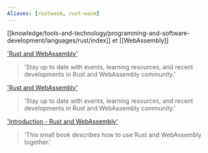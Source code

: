 ```yaml
---
Aliases: [rustwasm, rust-wasm]
---
```


[[knowledge/tools-and-technology/programming-and-software-development/languages/rust/index]] et [[WebAssembly]]

['Rust and WebAssembly']('https://rustwasm.github.io')
> 'Stay up to date with events, learning resources, and recent developments in Rust and WebAssembly community.'

['Rust and WebAssembly']('https://rustwasm.github.io')
> 'Stay up to date with events, learning resources, and recent developments in Rust and WebAssembly community.'

['Introduction - Rust and WebAssembly']('https://rustwasm.github.io/docs/book/')
> 'This small book describes how to use Rust and WebAssembly together.'
